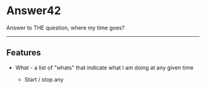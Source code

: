 # Answer42
Answer to THE question, where my time goes?

----
## Features

* What - a list of "whats" that indicate what I am doing at any given time

    * Start / stop any 

